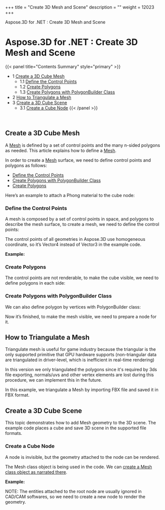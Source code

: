 +++
title = "Create 3D Mesh and Scene" 
description = "" 
weight = 12023 
+++

Aspose.3D for .NET : Create 3D Mesh and Scene  

# Aspose.3D for .NET : Create 3D Mesh and Scene


{{< panel title="Contents Summary" style="primary" >}}
*   1 [Create a 3D Cube Mesh](#Create3DMeshandScene-Createa3DCubeMesh)
    *   1.1 [Define the Control Points](#Create3DMeshandScene-DefinetheControlPoints)
    *   1.2 [Create Polygons](#Create3DMeshandScene-CreatePolygons)
    *   1.3 [Create Polygons with PolygonBuilder Class](#Create3DMeshandScene-CreatePolygonswithPolygonBuilderClass)
*   2 [How to Triangulate a Mesh](#Create3DMeshandScene-HowtoTriangulateaMesh)
*   3 [Create a 3D Cube Scene](#Create3DMeshandScene-Createa3DCubeScene)
    *   3.1 [Create a Cube Node](#Create3DMeshandScene-CreateaCubeNode)
{{< /panel >}}
 

 

## Create a 3D Cube Mesh

A [Mesh](http://www.aspose.com/api/net/3d/T_Aspose_ThreeD_Entities_Mesh) is defined by a set of control points and the many n-sided polygons as needed. This article explains how to define a [Mesh](http://www.aspose.com/api/net/3d/T_Aspose_ThreeD_Entities_Mesh).

In order to create a [Mesh](http://www.aspose.com/api/net/3d/T_Aspose_ThreeD_Entities_Mesh) surface, we need to define control points and polygons as follows:

*   [Define the Control Points](https://docs2.aspose.com/3d/net/developerguide/geometry/create+3d+mesh+and+scene)
*   [Create Polygons with PolygonBuilder Class](https://docs2.aspose.com/3d/net/developerguide/geometry/create+3d+mesh+and+scene)
*   [Create Polygons](https://docs2.aspose.com/3d/net/developerguide/geometry/create+3d+mesh+and+scene)  
    

Here’s an example to attach a Phong material to the cube node:

### Define the Control Points

A mesh is composed by a set of control points in space, and polygons to describe the mesh surface, to create a mesh, we need to define the control points:

The control points of all geometries in Aspose.3D use homogeneous coordinate, so it’s Vector4 instead of Vector3 in the example code.

**Example:**

### Create Polygons

The control points are not renderable, to make the cube visible, we need to define polygons in each side:

### Create Polygons with PolygonBuilder Class

We can also define polygon by vertices with PolygonBuilder class:

Now it’s finished, to make the mesh visible, we need to prepare a node for it.

## How to Triangulate a Mesh

Triangulate mesh is useful for game industry because the triangular is the only supported primitive that GPU hardware supports (non-triangular data are triangulated in driver-level, which is inefficient in real-time rendering)

In this version we only triangulated the polygons since it's required by 3ds file exporting, normals/uvs and other vertex elements are lost during this procedure, we can implement this in the future.

In this example, we triangulate a Mesh by importing FBX file and saved it in FBX format.

## Create a 3D Cube Scene

This topic demonstrates how to add Mesh geometry to the 3D scene. The example code places a cube and save 3D scene in the supported file formats.

### Create a Cube Node

A node is invisible, but the geometry attached to the node can be rendered.

The Mesh class object is being used in the code. We can [create a Mesh class object as narrated there](http://www.aspose.com/docs/display/3dnet/Create+a+3D+Cube+Mesh+and+Scene#Createa3DCubeMeshandScene-Createa3DCubeMesh).

**Example:**

NOTE: The entities attached to the root node are usually ignored in CAD/CAM softwares, so we need to create a new node to render the geometry.

